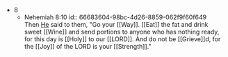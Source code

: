- 8
	- Nehemiah 8:10
	  id:: 66683604-98bc-4d26-8859-062f9f60f649
	  Then [He]([[Ezra]]) said to them, "Go your [[Way]]. [[Eat]] the fat and drink sweet [[Wine]] and send portions to anyone who has nothing ready, for this day is [[Holy]] to our [[LORD]]. And do not be [[Grieve]]d, for the [[Joy]] of the LORD is your [[Strength]]."